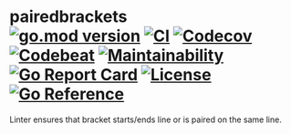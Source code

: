 # pairedbrackets <br> [![go.mod version][go-img]][go-url] [![CI][ci-img]][ci-url] [![Codecov][codecov-img]][codecov-url] [![Codebeat][codebeat-img]][codebeat-url] [![Maintainability][codeclimate-img]][codeclimate-url] [![Go Report Card][goreportcard-img]][goreportcard-url] [![License][license-img]][license-url] [![Go Reference][godoc-img]][godoc-url]

Linter ensures that bracket starts/ends line or is paired on the same line.

[go-img]: https://img.shields.io/github/go-mod/go-version/maratori/pairedbrackets
[go-url]: /go.mod
[ci-img]: https://github.com/maratori/pairedbrackets/actions/workflows/ci.yml/badge.svg
[ci-url]: https://github.com/maratori/pairedbrackets/actions/workflows/ci.yml
[codecov-img]: https://codecov.io/gh/maratori/pairedbrackets/branch/main/graph/badge.svg?token=EGSPoXDeXP
[codecov-url]: https://codecov.io/gh/maratori/pairedbrackets
[codebeat-img]: https://codebeat.co/badges/650fdbf0-cad2-4533-979e-ee0e0f74edb8
[codebeat-url]: https://codebeat.co/projects/github-com-maratori-pairedbrackets-main
[codeclimate-img]: https://api.codeclimate.com/v1/badges/18392fd0a0ac261df437/maintainability
[codeclimate-url]: https://codeclimate.com/github/maratori/pairedbrackets/maintainability
[goreportcard-img]: https://goreportcard.com/badge/github.com/maratori/pairedbrackets
[goreportcard-url]: https://goreportcard.com/report/github.com/maratori/pairedbrackets
[license-img]: https://img.shields.io/github/license/maratori/pairedbrackets.svg
[license-url]: /LICENSE
[godoc-img]: https://pkg.go.dev/badge/github.com/maratori/pairedbrackets.svg
[godoc-url]: https://pkg.go.dev/github.com/maratori/pairedbrackets
